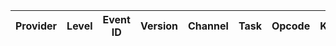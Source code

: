 Provider  |  Level  |  Event ID  |  Version  |  Channel  |  Task  |  Opcode  |  Keyword  |  Message
----------|---------|------------|-----------|-----------|--------|----------|-----------|---------
